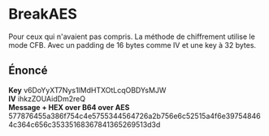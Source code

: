 # BreakAES
Pour ceux qui n'avaient pas compris.
La méthode de chiffrement utilise le mode CFB.
Avec un padding de 16 bytes comme IV et une key à 32 bytes. 
## Énoncé
**Key** v6DoYyXT7Nys1lMdHTXOtLcqOBDYsMJW<br/>
**IV** ihkzZOUAidDm2reQ<br/>
**Message + HEX over B64 over AES** 577876455a386f754c4e5755344564726a2b756e6c52515a4f6e397548464c364c656c35335168367841365269513d3d
